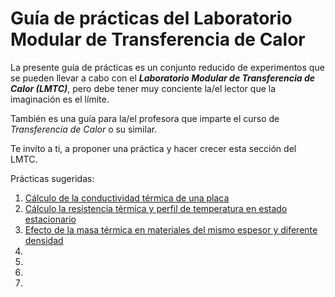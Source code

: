 # Guía de prácticas del Laboratorio Modular de Transferencia de Calor

La presente guía de prácticas es un conjunto reducido de experimentos
que se pueden llevar a cabo con el **_Laboratorio Modular de Transferencia de Calor (LMTC)_**,
pero debe tener muy conciente la/el lector que la imaginación es el límite.

También es una guía para la/el profesora que imparte el curso de _Transferencia
de Calor_ o su similar.

Te invito a ti, a proponer una práctica y hacer crecer esta sección del LMTC.

Prácticas sugeridas:
1. [Cálculo de la conductividad térmica de una placa](https://github.com/AltamarMx/LabModularCalor/blob/main/practicas/conductividad_termica.md)
2. [Cálculo la resistencia térmica y perfil de temperatura en estado estacionario](https://github.com/AltamarMx/LabModularCalor/blob/main/practicas/resistencia_termica.md)
3. [Efecto de la masa térmica en materiales del mismo espesor y diferente densidad](https://github.com/AltamarMx/LabModularCalor/blob/main/practicas/masa_termica.md)
4.
5.
6.
7.
